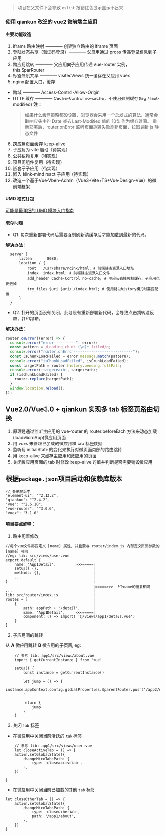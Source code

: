 > 项目在父文件下会导致 `eslint` 报错红色提示显示不出来

### 使用 qiankun 改造的 vue2 微前端主应用

#### 主要功能改造

1. iframe 路由映射 ———— 创建独立路由的 Iframe 页面
2. 登陆状态共享（验证码登录）———— 父应用通过 props 传递登录信息到子应用
3. 跨应用跳转 ———— 父应用向子应用传递 Vue-router 实例， this.$parRouter
4. 标签导航共享 ———— visitedViews 统一缓存在父应用 vuex
5. nginx 配置入口，缓存

- 跨域 ———— Access-Control-Allow-Origin
- HTTP 缓存 ———— Cache-Control no-cache，不使用强制缓存(tag / last-modified)
  **注：**
  > 如果什么缓存策略都没设置，浏览器会采用一个启发式的算法，通常会取响应头中的 Date 减去 Last-Modified 值的 10% 作为缓存时间。
  > 重新部署后，router.onError 监听页面跳转失败刷新页面，拉取最新 js 静态文件

6. 跨应用页面缓存 keep-alive
7. 子应用为 vite 启动（待实现）
8. 公共依赖复用（待实现）
9. 项目间组件复用（待实现）
10. 嵌套子子应用（待实现）
11. 嵌入 blink-mind react 子应用（待实现）
12. 改造一个基于Vue-Vben-Admin（Vue3+Vite+TS+Vue-Design-Vue）的微前端框架

#### UMD 格式打包

[可能是最详细的 UMD 模块入门指南](https://juejin.cn/post/6844903927104667662)

#### 缓存问题

- Q1. 每次重新部署代码后需要强制刷新清缓存后才能加载到最新的代码。

**解决办法：**

```
  server {
      listen       8080;
      location / {
          root   /usr/share/nginx/html; # 前端静态资源入口地址
          index  index.html; # 前端静态资源入口文件
          add_header Cache-Control no-cache; # 响应头去掉强制缓存，子应用也要去掉
          try_files $uri $uri/ /index.html; # 使用路由history模式时需要配置
      }
  }
```

- Q2. 打开的页面没有关闭，此阶段有重新部署新代码，会导致点击跳转没反应，打印报错。

**解决办法：**

```js
router.onError((error) => {
  console.error("error----------", error);
  const pattern = /Loading chunk (\d)+ failed/g;
  console.error("router.onError---------------------------");
  const isChunkLoadFailed = error.message.match(pattern);
  console.error("isChunkLoadFailed", isChunkLoadFailed);
  const targetPath = router.history.pending.fullPath;
  console.error("targetPath", targetPath);
  if (isChunkLoadFailed) {
    router.replace(targetPath);
  }
  window.location.reload();
});
```

## Vue2.0/Vue3.0 + qiankun 实现多 tab 标签页路由切换

1. 原理是通过监听主应用的 vue-router 的 router.beforeEach 方法来动态加载(loadMicroApp)微应用页面
2. 用 vuex 来管理已加载的微应用和 tab 标签数据
3. 监听用 initialState 的变化来执行对微页面内部的路由跳转
4. 用 keep-alive 来缓存主应用和微应用的页面
5. 关闭微应用页面的 tab 时修改 keep-alive 的值并判断是否需要销毁微应用

## 根据`package.json`项目启动和依赖库版本

```
// 各依赖版本
"element-ui": "^2.13.2",
"qiankun": "^2.4.2",
"vue": "^2.6.10",
"vue-router": "^3.0.6",
"vuex": "3.1.0"
```

#### 项目要点解释：

1. 路由配置修改

```
//每个vue文件都要定义 [name] 属性, 并且要与 router/index.js 内部定义页面参数的 [name] 相同
//eg: lib: src/views/user.vue
export default {
    name: 'App1Detail',         >>>=====|
    setup() {},                         |
    methods: {},                        |
    ...                                 |
}                                       |
                                        |=====>>>  2个name的值要相同
...                                     |
lib: src/router/index.js                |
routes = [                              |
    {                                   |
        path: appPath + '/detail',      |
        name: 'App1Detail',     <<<=====|
        component: () => import( '@/views/app1/detail.vue')
    }
]
```

2. 子应用间的跳转

从 **A** 微应用跳转 **B** 微应用的子页面, eg:

```
    // 参考 lib: app1/src/views/about.vue
    import { getCurrentInstance } from 'vue'

    setup() {
        const instance = getCurrentInstance()

        let jump = () => {
            instance.appContext.config.globalProperties.$parentRouter.push('/app2/user')
        }

        return {
            jump
        }
    }
```

3. 关闭 `tab` 标签

- 在微应用中关闭当前活跃的 `tab` 标签

```
    // 参考 lib: app1/src/views/user.vue
    let closeActiveTab = () => {
    action.setGlobalState({
        changeMicoTabsPath: {
            type: 'closeActiveTab',
        },
    })

}
```

- 在微应用中关闭当前已加载的其他 `tab` 标签

```
let closeOtherTab = () => {
    action.setGlobalState({
        changeMicoTabsPath: {
            type: 'closeOtherTab',
            path: '/app1/about',
        },
    })
}

```
